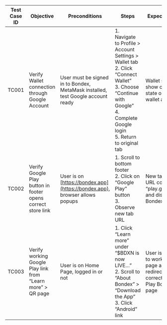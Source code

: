 | Test Case ID | Objective                                                    | Preconditions                                                                   | Steps                                                                                                                                                                            | Expected Result                                                                                 | Tags                               |
| ------------ | ------------------------------------------------------------ | ------------------------------------------------------------------------------- | -------------------------------------------------------------------------------------------------------------------------------------------------------------------------------- | ----------------------------------------------------------------------------------------------- | ---------------------------------- |
| TC001        | Verify Wallet connection through Google Account      | User must be signed in to Bondex, MetaMask installed, test Google account ready | 1. Navigate to Profile > Account Settings > Wallet tab<br>2. Click “Connect Wallet”<br>3. Choose “Continue with Google”<br>4. Complete Google login<br>5. Return to original tab | Wallet should show connected state or user’s wallet address                                     | wallet-connection, regression      |
| TC002        | Verify Google Play button in footer opens correct store link | User is on [https://bondex.app](https://bondex.app), browser allows popups      | 1. Scroll to bottom footer<br>2. Click on “Google Play” button<br>3. Observe new tab URL                                                                                         | New tab opens: URL contains “play.google.com” and displays Bondex app page                      | landing-page, marketing-link       |
| TC003        | Verify working Google Play link from “Learn more” > QR page  | User is on Home Page, logged in or not                                          | 1. Click “Learn more” under “\$BDXN is now LIVE…”<br>2. Scroll to “About Bondex” > “Download the App”<br>3. Click “Android” link                                                 | User is navigated to working QR page and then redirected to correct Google Play Bondex app page | alternate-download-path, deep-link |
